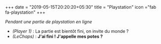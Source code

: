 +++
date = "2019-05-15T20:20:20+05:30"
title = "Playstation"
icon ="fab fa-playstation"
+++

_Pendant une partie de playstation en ligne_

* _(Player 1)_ : La partie est bientôt fini, on invite du monde ?
* _(LeChaps)_ : **J'ai fini ! J'appelle mes potes ?**
